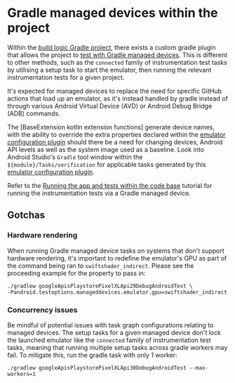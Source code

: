 # Gradle managed devices within the project

Within the [build logic Gradle project], there exists a custom gradle plugin that allows the project
to [test with Gradle managed devices]. This is different to other methods, such as the `connected`
family of instrumentation test tasks by utilising a setup task to start the emulator, then running
the relevant instrumentation tests for a given project.

It's expected for managed devices to replace the need for specific GitHub actions that load up an
emulator, as it's instead handled by gradle instead of through various Android Virtual Device (AVD)
or Android Debug Bridge (ADB) commands.

The [BaseExtension kotlin extension functions] generate device names, with the ability
to override the extra properties declared within the [emulator configuration plugin] should there be
a need for changing devices, Android API levels as well as the system image used as a baseline.
Look into Android Studio's `Gradle` tool window within the `${module}/Tasks/verification` for
applicable tasks generated by this [emulator configuration plugin].

Refer to the [Running the app and tests within the code base] tutorial for running the
instrumentation tests via a Gradle managed device.

## Gotchas

### Hardware rendering

When running Gradle managed device tasks on systems that don't support hardware rendering, it's
important to redefine the emulator's GPU as part of the command being ran to `swiftshader_indirect`.
Please see the proceeding example for the property to pass in:

```shell
./gradlew googleApisPlaystorePixelXLApi29DebugAndroidTest \
-Pandroid.testoptions.manageddevices.emulator.gpu=swiftshader_indirect
```

### Concurrency issues

Be mindful of potential issues with task graph configurations relating to managed devices.
The setup tasks for a given managed device don't lock the launched emulator like the `connected`
family of instrumentation test tasks, meaning that running multiple setup tasks across gradle
workers may fail. To mitigate this, run the gradle task with only 1 worker:

```shell
./gradlew googleApisPlaystorePixelXLApi30DebugAndroidTest --max-workers=1
```


[BaseExtension extension functions]: /modules/buildLogic/plugins/src/main/kotlin/uk/gov/documentchecking/extensions/BaseExtensions.kt
[build logic Gradle project]: /modules/buildLogic/plugins
[emulator configuration plugin]: /modules/buildLogic/plugins/src/main/kotlin/uk/gov/documentchecking/emulator-config.gradle.kts
[Running the app and tests within the code base]: ./runningTheCodeBase.md
[test with Gradle managed devices]: https://developer.android.com/studio/test/gradle-managed-devices
